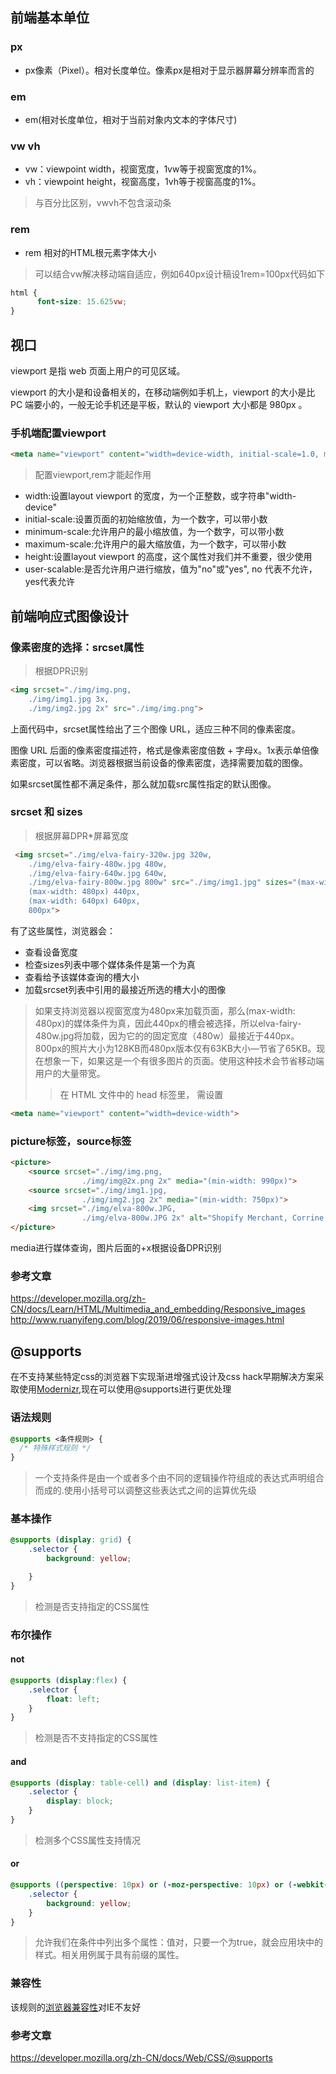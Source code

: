 ## 前端基本单位
### px
- px像素（Pixel）。相对长度单位。像素px是相对于显示器屏幕分辨率而言的
### em 
- em(相对长度单位，相对于当前对象内文本的字体尺寸)
### vw vh
-  vw：viewpoint width，视窗宽度，1vw等于视窗宽度的1%。
- vh：viewpoint height，视窗高度，1vh等于视窗高度的1%。
> 与百分比区别，vwvh不包含滚动条
### rem
- rem  相对的HTML根元素字体大小
> 可以结合vw解决移动端自适应，例如640px设计稿设1rem=100px代码如下

```css
html {
      font-size: 15.625vw;
}
```

## 视口

viewport 是指 web 页面上用户的可见区域。

viewport 的大小是和设备相关的，在移动端例如手机上，viewport 的大小是比 PC 端要小的，一般无论手机还是平板，默认的 viewport 大小都是 980px 。
### 手机端配置viewport

```html
<meta name="viewport" content="width=device-width, initial-scale=1.0, maximum-scale=1.0, user-scalable=0">
```
> 配置viewport,rem才能起作用
- width:设置layout viewport  的宽度，为一个正整数，或字符串"width-device"
- initial-scale:设置页面的初始缩放值，为一个数字，可以带小数
- minimum-scale:允许用户的最小缩放值，为一个数字，可以带小数
- maximum-scale:允许用户的最大缩放值，为一个数字，可以带小数
- height:设置layout viewport  的高度，这个属性对我们并不重要，很少使用
- user-scalable:是否允许用户进行缩放，值为"no"或"yes", no 代表不允许，yes代表允许

## 前端响应式图像设计
### 像素密度的选择：srcset属性
>根据DPR识别

```html
<img srcset="./img/img.png,
    ./img/img1.jpg 3x,
    ./img/img2.jpg 2x" src="./img/img.png"> 
```
上面代码中，srcset属性给出了三个图像 URL，适应三种不同的像素密度。

图像 URL 后面的像素密度描述符，格式是像素密度倍数 + 字母x。1x表示单倍像素密度，可以省略。浏览器根据当前设备的像素密度，选择需要加载的图像。

如果srcset属性都不满足条件，那么就加载src属性指定的默认图像。

### srcset 和 sizes
>根据屏幕DPR*屏幕宽度

```html
 <img srcset="./img/elva-fairy-320w.jpg 320w,
    ./img/elva-fairy-480w.jpg 480w,
    ./img/elva-fairy-640w.jpg 640w,
    ./img/elva-fairy-800w.jpg 800w" src="./img/img1.jpg" sizes="(max-width: 320px) 280px,
    (max-width: 480px) 440px,
    (max-width: 640px) 640px,
    800px">
```
有了这些属性，浏览器会：

- 查看设备宽度
- 检查sizes列表中哪个媒体条件是第一个为真
- 查看给予该媒体查询的槽大小
- 加载srcset列表中引用的最接近所选的槽大小的图像
> 如果支持浏览器以视窗宽度为480px来加载页面，那么(max-width: 480px)的媒体条件为真，因此440px的槽会被选择，所以elva-fairy-480w.jpg将加载，因为它的的固定宽度（480w）最接近于440px。800px的照片大小为128KB而480px版本仅有63KB大小—节省了65KB。现在想象一下，如果这是一个有很多图片的页面。使用这种技术会节省移动端用户的大量带宽。
>> 在 HTML 文件中的 head 标签里， 需设置 
```html
<meta name="viewport" content="width=device-width">
```

### picture标签，source标签
```html 
<picture>
    <source srcset="./img/img.png,
                ./img/img@2x.png 2x" media="(min-width: 990px)">
    <source srcset="./img/img1.jpg,
                ./img/img2.jpg 2x" media="(min-width: 750px)">
    <img srcset="./img/elva-800w.JPG,
                ./img/elva-800w.JPG 2x" alt="Shopify Merchant, Corrine Anestopoulos">
</picture>
```
media进行媒体查询，图片后面的+x根据设备DPR识别

### 参考文章
https://developer.mozilla.org/zh-CN/docs/Learn/HTML/Multimedia_and_embedding/Responsive_images
http://www.ruanyifeng.com/blog/2019/06/responsive-images.html

## @supports
在不支持某些特定css的浏览器下实现渐进增强式设计及css hack早期解决方案采取使用[Modernizr](https://modernizr.com),现在可以使用@supports进行更优处理
### 语法规则
```css
@supports <条件规则> {
  /* 特殊样式规则 */
}
```
>一个支持条件是由一个或者多个由不同的逻辑操作符组成的表达式声明组合而成的.使用小括号可以调整这些表达式之间的运算优先级

### 基本操作
```css
@supports (display: grid) {
    .selector {
        background: yellow;

    }
}
```
>检测是否支持指定的CSS属性

### 布尔操作

#### not
```css
@supports (display:flex) {
    .selector {
        float: left;
    }
}	
```
>检测是否不支持指定的CSS属性

#### and
```css
@supports (display: table-cell) and (display: list-item) {
    .selector {
        display: block;
    }
}
```
>检测多个CSS属性支持情况

#### or
```css
@supports ((perspective: 10px) or (-moz-perspective: 10px) or (-webkit-perspective: 10px) or (-ms-perspective: 10px) or (-o-perspective: 10px)) {
    .selector {
        background: yellow;
    }
}
```
>允许我们在条件中列出多个属性：值对，只要一个为true，就会应用块中的样式。相关用例属于具有前缀的属性。
### 兼容性
该规则的[浏览器兼容性](https://caniuse.com/css-supports-api/embed)对IE不友好
### 参考文章
https://developer.mozilla.org/zh-CN/docs/Web/CSS/@supports